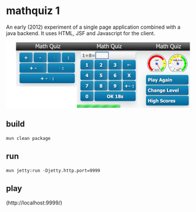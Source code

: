 # mathquiz 1

An early (2012) experiment of a single page application combined with a java
backend. It uses HTML, JSF and Javascript for the client.

![MathQuiz1 Game](doc/mathquiz1.png?raw=true "Screenshots")

## build
```
mvn clean package
```

## run
```
mvn jetty:run -Djetty.http.port=9999
```

## play
(http://localhost:9999/)
